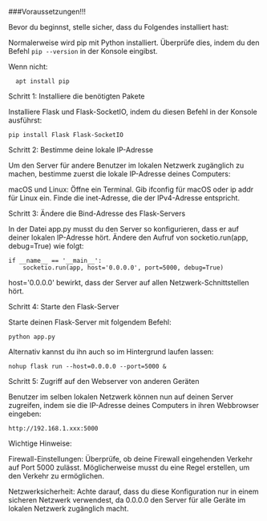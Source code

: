 ###Voraussetzungen!!!




Bevor du beginnst, stelle sicher, dass du Folgendes installiert hast:

Normalerweise wird pip mit Python installiert. Überprüfe dies, indem du den Befehl `pip --version` in der Konsole eingibst.

Wenn nicht: 

      apt install pip 

Schritt 1: Installiere die benötigten Pakete

Installiere Flask und Flask-SocketIO, indem du diesen Befehl in der Konsole ausführst:

      

    pip install Flask Flask-SocketIO

    

Schritt 2: Bestimme deine lokale IP-Adresse

Um den Server für andere Benutzer im lokalen Netzwerk zugänglich zu machen, bestimme zuerst die lokale IP-Adresse deines Computers:


macOS und Linux:
Öffne ein Terminal.
Gib ifconfig für macOS oder ip addr für Linux ein.
Finde die inet-Adresse, die der IPv4-Adresse entspricht.

Schritt 3: Ändere die Bind-Adresse des Flask-Servers


In der Datei app.py musst du den Server so konfigurieren, dass er auf deiner lokalen IP-Adresse hört. Ändere den Aufruf von socketio.run(app, debug=True) wie folgt:

      

    if __name__ == '__main__':
        socketio.run(app, host='0.0.0.0', port=5000, debug=True)

    

host='0.0.0.0' bewirkt, dass der Server auf allen Netzwerk-Schnittstellen hört.


Schritt 4: Starte den Flask-Server

Starte deinen Flask-Server mit folgendem Befehl:

      

    python app.py

    

Alternativ kannst du ihn auch so im Hintergrund laufen lassen:

      

    nohup flask run --host=0.0.0.0 --port=5000 &

    

Schritt 5: Zugriff auf den Webserver von anderen Geräten

Benutzer im selben lokalen Netzwerk können nun auf deinen Server zugreifen, indem sie die IP-Adresse deines Computers in ihren Webbrowser eingeben:

      

    http://192.168.1.xxx:5000

    

Wichtige Hinweise:

Firewall-Einstellungen: Überprüfe, ob deine Firewall eingehenden Verkehr auf Port 5000 zulässt. Möglicherweise musst du eine Regel erstellen, um den Verkehr zu ermöglichen.

Netzwerksicherheit: Achte darauf, dass du diese Konfiguration nur in einem sicheren Netzwerk verwendest, da 0.0.0.0 den Server für alle Geräte im lokalen Netzwerk zugänglich macht.

